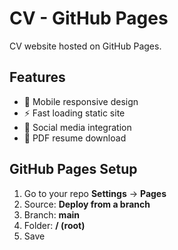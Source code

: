 # CV - GitHub Pages
CV website hosted on GitHub Pages.

## Features

- 📱 Mobile responsive design
- ⚡ Fast loading static site
- 🔗 Social media integration
- 📄 PDF resume download

## GitHub Pages Setup

1. Go to your repo **Settings** → **Pages**
2. Source: **Deploy from a branch**  
3. Branch: **main**
4. Folder: **/ (root)**
5. Save
